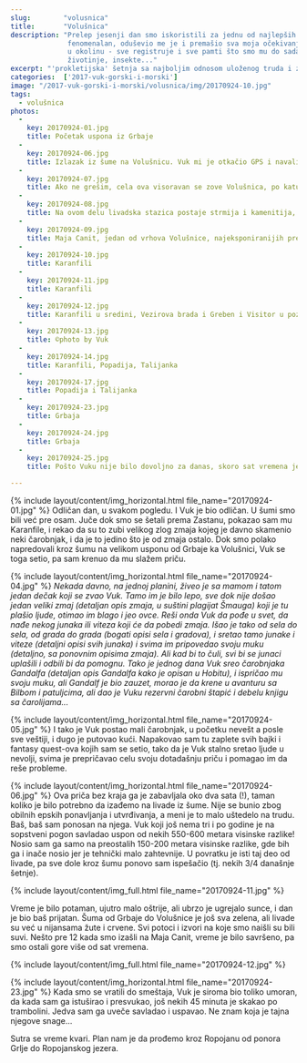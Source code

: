 ```yaml
---
slug:        "volusnica"
title:       "Volušnica"
description: "Prelep jesenji dan smo iskoristili za jednu od najlepših lakših šetnji na Prokletijama. Vuk je bio
              fenomenalan, oduševio me je i premašio sva moja očekivanja. Deluje da je uživao i da je bio utopljen
              u okolinu - sve registruje i sve pamti što smo mu do sada pričali vezano za šumu, planinu, biljke,
              životinje, insekte..."
excerpt: "'prokletijska' šetnja sa najboljim odnosom uloženog truda i zasluženog užitka"
categories:  ['2017-vuk-gorski-i-morski']
image: "/2017-vuk-gorski-i-morski/volusnica/img/20170924-10.jpg"
tags:
  - volušnica
photos:
  -
    key: 20170924-01.jpg
    title: Početak uspona iz Grbaje
  -
    key: 20170924-06.jpg
    title: Izlazak iz šume na Volušnicu. Vuk mi je otkačio GPS i navalio da utvrdi gde smo.
  -
    key: 20170924-07.jpg
    title: Ako ne grešim, cela ova visoravan se zove Volušnica, po katunu koji je tu nekada bio
  -
    key: 20170924-08.jpg
    title: Na ovom delu livadska stazica postaje strmija i kamenitija, i Vuk bi se tu napatio jer su mu noge još prekratke
  -
    key: 20170924-09.jpg
    title: Maja Canit, jedan od vrhova Volušnice, najeksponiranijih prema Grbaji i Karanfilima
  -
    key: 20170924-10.jpg
    title: Karanfili
  -
    key: 20170924-11.jpg
    title: Karanfili
  -
    key: 20170924-12.jpg
    title: Karanfili u sredini, Vezirova brada i Greben i Visitor u pozadini sa leve strane i Popadija, Talijanka i Ćafa Trojan sa desne
  -
    key: 20170924-13.jpg
    title: ©photo by Vuk
  -
    key: 20170924-14.jpg
    title: Karanfili, Popadija, Talijanka
  -
    key: 20170924-17.jpg
    title: Popadija i Talijanka
  -
    key: 20170924-23.jpg
    title: Grbaja
  -
    key: 20170924-24.jpg
    title: Grbaja
  -
    key: 20170924-25.jpg
    title: Pošto Vuku nije bilo dovoljno za danas, skoro sat vremena je skakao po trambolini...

---
```


{% include layout/content/img_horizontal.html file_name="20170924-01.jpg" %}
Odličan dan, u svakom pogledu. I Vuk je bio odličan. U šumi smo bili već pre osam. Juče dok smo se šetali prema 
Zastanu, pokazao sam mu Karanfile, i rekao da su to zubi velikog zlog zmaja kojeg je davno skamenio neki 
čarobnjak, i da je to jedino što je od zmaja ostalo. Dok smo polako napredovali kroz šumu na velikom usponu od Grbaje 
ka Volušnici, Vuk se toga setio, pa sam krenuo da mu slažem priču. 

{% include layout/content/img_horizontal.html file_name="20170924-04.jpg" %}
<i>Nekada davno, na jednoj planini, živeo je sa mamom i tatom jedan dečak koji se zvao Vuk. Tamo im je bilo lepo,
sve dok nije došao jedan veliki zmaj (detaljan opis zmaja, u suštini plagijat Šmauga) koji je tu plašio ljude,
otimao im blago i jeo ovce. Reši onda Vuk da pođe u svet, da nađe nekog junaka ili viteza koji će da 
pobedi zmaja. Išao je tako od sela do sela, od grada do grada (bogati opisi sela i gradova), i sretao tamo
junake i viteze (detaljni opisi svih junaka) i svima im pripovedao svoju muku (detaljno, sa ponovnim opisima
zmaja). Ali kad bi to čuli, svi bi se junaci uplašili i odbili bi da pomognu. Tako je jednog dana Vuk sreo
čarobnjaka Gandalfa (detaljan opis Gandalfa kako je opisan u Hobitu), i ispričao mu svoju muku, ali Gandalf je bio zauzet, morao
je da krene u avanturu sa Bilbom i patuljcima, ali dao je Vuku rezervni čarobni štapić i debelu knjigu sa
čarolijama...</i>

{% include layout/content/img_horizontal.html file_name="20170924-05.jpg" %}
I tako je Vuk postao mali čarobnjak, u početku nevešt a posle sve veštiji, i dugo je putovao kući. Napakovao sam
tu zaplete svih bajki i fantasy quest-ova kojih sam se setio, tako da je Vuk stalno sretao ljude u nevolji, svima
je prepričavao celu svoju dotadašnju priču i pomagao im da reše probleme.

{% include layout/content/img_horizontal.html file_name="20170924-06.jpg" %}
Ova priča bez kraja ga je zabavljala oko dva sata (!), taman koliko je bilo potrebno da izađemo na livade iz šume.
Nije se bunio zbog obilnih epskih ponavljanja i utvrđivanja, a meni je to malo uštedelo na trudu.
Baš, baš sam ponosan na njega. Vuk koji još nema tri i po godine je na sopstveni pogon savladao uspon od nekih 550-600
metara visinske razlike! Nosio sam ga samo na preostalih 150-200 metara visinske razlike, gde bih ga i inače 
nosio jer je tehnički malo zahtevnije. U povratku je isti taj deo od livade, pa sve dole kroz šumu ponovo sam ispešačio (tj. 
nekih 3/4 današnje šetnje).

{% include layout/content/img_full.html file_name="20170924-11.jpg" %}

Vreme je bilo potaman, ujutro malo oštrije, ali ubrzo je ugrejalo sunce, i dan je bio baš prijatan. Šuma od
Grbaje do Volušnice je još sva zelena, ali livade su već u nijansama žute i crvene. Svi potoci i izvori na
koje smo naišli su bili suvi. Nešto pre 12 kada smo izašli na Maja Canit, vreme je bilo savršeno, pa smo
ostali gore više od sat vremena.

{% include layout/content/img_full.html file_name="20170924-12.jpg" %}

{% include layout/content/img_horizontal.html file_name="20170924-23.jpg" %}
Kada smo se vratili do smeštaja, Vuk je siroma bio toliko umoran, da kada sam ga istuširao i presvukao, još nekih
45 minuta je skakao po trambolini. Jedva sam ga uveče savladao i uspavao. Ne znam koja je tajna njegove snage...

Sutra se vreme kvari. Plan nam je da prođemo kroz Ropojanu od ponora Grlje do Ropojanskog jezera.